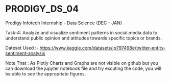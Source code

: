 # PRODIGY_DS_04

Prodigy Infotech Internship - Data Science (DEC - JAN)

Task-4: Analyze and visualize sentiment patterns in social media data to understand public opinion and attitudes towards specific topics or brands.

Dateset Used :- https://www.kaggle.com/datasets/jp797498e/twitter-entity-sentiment-analysis

Note That : As Plotly Charts and Graphs are not visible on github but you can download the jupyter notebook file and try excuting the code, you will be able to see the appropriate figures.
